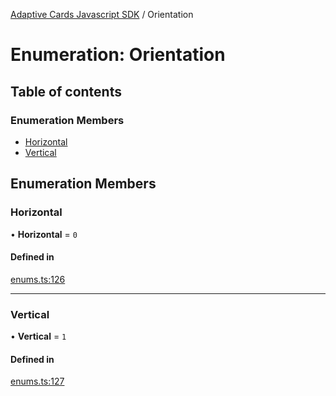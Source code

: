 [Adaptive Cards Javascript SDK](../README.md) / Orientation

# Enumeration: Orientation

## Table of contents

### Enumeration Members

- [Horizontal](Orientation.md#horizontal)
- [Vertical](Orientation.md#vertical)

## Enumeration Members

### Horizontal

• **Horizontal** = ``0``

#### Defined in

[enums.ts:126](https://github.com/asseco-see/AdaptiveCards/blob/1f0afdc45/source/nodejs/adaptivecards/src/enums.ts#L126)

___

### Vertical

• **Vertical** = ``1``

#### Defined in

[enums.ts:127](https://github.com/asseco-see/AdaptiveCards/blob/1f0afdc45/source/nodejs/adaptivecards/src/enums.ts#L127)
